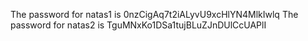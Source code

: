 The password for natas1 is 0nzCigAq7t2iALyvU9xcHlYN4MlkIwlq
The password for natas2 is TguMNxKo1DSa1tujBLuZJnDUlCcUAPlI